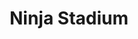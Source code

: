 ---
pid: PT233
title: Ninja Stadium
location_transcription: 
zipcode: '19147'
outside_phl: 
neighborhood: Queen Village,Bella Vista,Pennsport,Italian Market
age: '7'
age_range: 6-13
instagram: 
image_file_name: PT_233.jpg
proposal_transcription: goal!
topic: Unknown
topic_summary: '0'
type: Other No Form
keywords_other: 
credit: Bennett
image_labels: 
twitter: 
facebook: 
permalink: "/monuments/pt233/"
layout: item-page
---